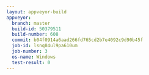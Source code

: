 ```yaml
---
layout: appveyor-build
appveyor:
  branch: master
  build-id: 50379511
  build-number: 608
  commit: b04f0914a6aad266fd765cd2b7e4092c9d90b45f
  job-id: lsnq84ul9pa610um
  job-number: 3
  os-name: Windows
  test-result: 0
---
```

